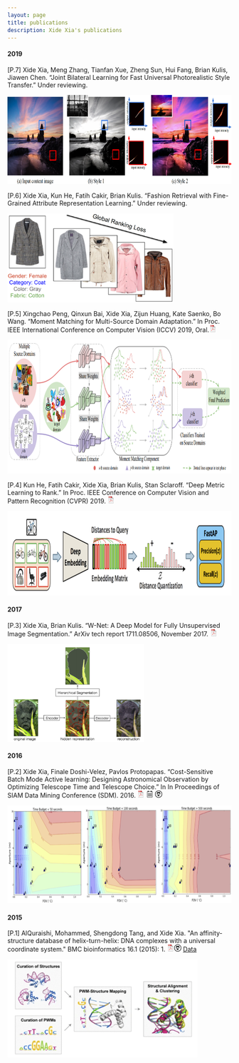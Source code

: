 ```yaml
---
layout: page
title: publications
description: Xide Xia's publications
---
```


#### 2019
[P.7] Xide Xia, Meng Zhang, Tianfan Xue, Zheng Sun, Hui Fang, Brian Kulis, Jiawen Chen. “Joint Bilateral Learning for
Fast Universal Photorealistic Style Transfer.” Under reviewing. 
<td><img src="../pages/pub_pics/cvpr_2020.png" title="cvpr_2020" alt="cvpr_2020" height="200"/> </td>

[P.6] Xide Xia, Kun He, Fatih Cakir, Brian Kulis. “Fashion Retrieval with Fine-Grained Attribute Representation Learning.”
Under reviewing.
<td><img src="../pages/pub_pics/fashion.png" title="fashion.png" alt="fashion" height="200"/> </td>

[P.5] Xingchao Peng, Qinxun Bai, Xide Xia, Zijun Huang, Kate Saenko, Bo Wang. “Moment Matching for Multi-Source
Domain Adaptation.” In Proc. IEEE International Conference on Computer Vision (ICCV) 2019, Oral.[![pdf](icons16/pdf-icon.png)](http://openaccess.thecvf.com/content_ICCV_2019/papers/Peng_Moment_Matching_for_Multi-Source_Domain_Adaptation_ICCV_2019_paper.pdf) 
<td><img src="../pages/pub_pics/iccv_2019.png" title="iccv_2019" alt="iccv_2019" height="300"/> </td>

[P.4] Kun He, Fatih Cakir, Xide Xia, Brian Kulis, Stan Sclaroff. “Deep Metric Learning to Rank.” In Proc. IEEE
Conference on Computer Vision and Pattern Recognition (CVPR) 2019. [![pdf](icons16/pdf-icon.png)](http://openaccess.thecvf.com/content_CVPR_2019/papers/Cakir_Deep_Metric_Learning_to_Rank_CVPR_2019_paper.pdf) 
<td><img src="../pages/pub_pics/cvpr_2019.png" title="cvpr_2019" alt="cvpr_2019" height="190"/> </td>

#### 2017
[P.3] Xide Xia, Brian Kulis. “W-Net: A Deep Model for Fully Unsupervised Image Segmentation.” ArXiv tech report 1711.08506, November 2017. [![pdf](icons16/pdf-icon.png)](https://arxiv.org/abs/1711.08506) 
<td><img src="../pages/pub_pics/wnet.png" title="wnet.png" alt="wnet" height="220"/> </td>


#### 2016
[P.2] Xide Xia, Finale Doshi-Velez, Pavlos Protopapas. “Cost-Sensitive Batch Mode Active learning: Designing Astronomical Observation by Optimizing Telescope Time and Telescope Choice.” In In Proceedings of SIAM Data Mining Conference (SDM). 2016. [![pdf](icons16/pdf-icon.png)](http://scholar.harvard.edu/files/xidexia/files/cbal_sdm16.pdf?m=1454015519) [![pdf w/notes](icons16/notes-icon.png)](http://scholar.harvard.edu/files/xidexia/files/cbal.pdf?m=1454015422) [![github](icons16/github-icon.png)](https://github.com/AlQuraishiLab/hth-dna-db)
<td><img src="../pages/pub_pics/sdm.png" title="sdm" alt="sdm" height="220"/> </td>

#### 2015
[P.1] AlQuraishi, Mohammed, Shengdong Tang, and Xide Xia. "An affinity-structure database of helix-turn-helix: DNA complexes with a universal coordinate system." BMC bioinformatics 16.1 (2015): 1. [![pdf](icons16/pdf-icon.png)](http://bmcbioinformatics.biomedcentral.com/articles/10.1186/s12859-015-0819-2)[![github](icons16/github-icon.png)](https://github.com/xidexia/Active-learning) [Data](http://staging.proteindna.hms.harvard.edu/)
<td><img src="../pages/pub_pics/dna.png" title="sdm" alt="dna" height="220"/> </td>

